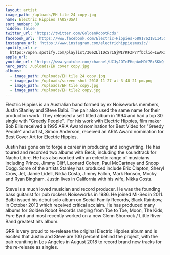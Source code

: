 ```yaml
---
layout: artist
image_path: /uploads/EH tile 24 copy.jpg
name: Electric Hippies (AUS/USA)
sort_number: 39
hidden: false
twitter_url: 'https://twitter.com/GoldenRobotRcds'
facebook_url: 'https://www.facebook.com/Electric-Hippies-689176218114554/'
instagram_url: 'https://www.instagram.com/electrichippiesmusic/'
spotify_url: >-
  https://open.spotify.com/playlist/3Ge2LlIDcSr1GjWIrKFZP7?fbclid=IwAR1UCWRa7rbogGsq2H226Uz-3j0Tftt94k1U0WOjW1ZykzsEB6ofF6eBa7U
apple_url:
youtube_url: 'https://www.youtube.com/channel/UCJyJOTeFHqnAmMDf7RxSKkQ'
hero_path: /uploads/EH cover copy.jpg
albums:
  - image_path: /uploads/EH tile 24 copy.jpg
  - image_path: /uploads/screen-shot-2018-11-27-at-3-48-21-pm.png
  - image_path: /uploads/EH tile copy.jpg
  - image_path: /uploads/EH tile2 copy.jpg
---
```


Electric Hippies is an Australian band formed by ex Noiseworks members, Justin Stanley and Steve Balbi. The pair also used the same name for their production work. They released a self titled album in 1994 and had a top 30 single with "Greedy People".  For his work with Electric Hippies, film maker Bob Ellis received a 1995 ARIA Award nomination for Best Video for "Greedy People" and artist, Simon Anderson, received an ARIA Award nomination for Best Cover Art for Electric Hippies.

Justin has gone on to forge a career in producing and songwriting. He has toured and recorded two albums with Beck, including the soundtrack for Nacho Libre. He has also worked with an eclectic range of musicians including Prince, Jimmy Cliff, Leonard Cohen, Paul McCartney and Snoop Dogg. Some of the artists Stanley has produced include Eric Clapton, Sheryl Crow, Jet, Jamie Lidell, Nikka Costa, Jimmy Fallon, Mark Ronson, Mocky and Ryan Bingham. Justin lives in California with his wife, Nikka Costa.

Steve is a much loved musician and record producer. He was the founding bass guitarist for pub rockers Noiseworks in 1986. He joined Mi-Sex in 2011. Balbi issued his debut solo album on Social Family Records, Black Rainbow, in October 2013 which received critical acclaim. He has produced many albums for Golden Robot Records ranging from Toe to Toe, Moon, The Kids, Fyre Byrd and most recently worked on a new Glenn Shorrock / Little River Band greatest hits album.

GRR is very proud to re-release the original Electric Hippies album and is excited that Justin and Steve are 100 percent behind the project, with the pair reuniting in Los Angeles in August 2018 to record brand new tracks for the re-release as singles.